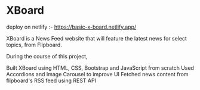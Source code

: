 # XBoard

deploy on netlify :- https://basic-x-board.netlify.app/

XBoard is a News Feed website that will feature the latest news for select topics, from Flipboard.

During the course of this project,

Built XBoard using HTML, CSS, Bootstrap and JavaScript from scratch
Used Accordions and Image Carousel to improve UI
Fetched news content from flipboard's RSS feed using REST API

